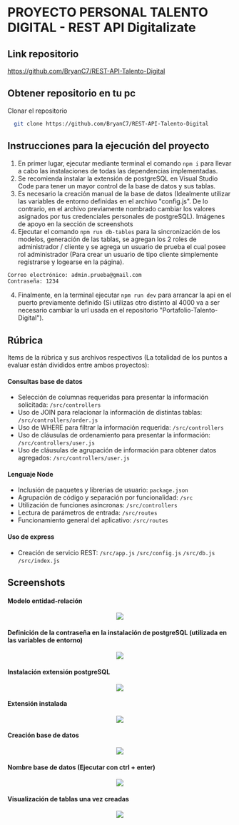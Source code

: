 # PROYECTO PERSONAL TALENTO DIGITAL - REST API Digitalizate

## Link repositorio

https://github.com/BryanC7/REST-API-Talento-Digital

## Obtener repositorio en tu pc
Clonar el repositorio
```bash
  git clone https://github.com/BryanC7/REST-API-Talento-Digital
```

## Instrucciones para la ejecución del proyecto  
1. En primer lugar, ejecutar mediante terminal el comando `npm i` para llevar a cabo las instalaciones de todas las dependencias implementadas.
2. Se recomienda instalar la extensión de postgreSQL en Visual Studio Code para tener un mayor control de la base de datos y sus tablas.
3. Es necesario la creación manual de la base de datos (Idealmente utilizar las variables de entorno definidas en el archivo "config.js". De lo contrario, en el archivo previamente nombrado cambiar los valores asignados por tus credenciales personales de postgreSQL). Imágenes de apoyo en la sección de screenshots
4. Ejecutar el comando `npm run db-tables` para la sincronización de los modelos, generación de las tablas, se agregan los 2 roles de administrador / cliente y se agrega un usuario de prueba el cual posee rol administrador (Para crear un usuario de tipo cliente simplemente registrarse y logearse en la página).

```bash
Correo electrónico: admin.prueba@gmail.com
Contraseña: 1234
```
4. Finalmente, en la terminal ejecutar `npm run dev` para arrancar la api en el puerto previamente definido (Si utilizas otro distinto al 4000 va a ser necesario cambiar la url usada en el repositorio "Portafolio-Talento-Digital").

## Rúbrica
Items de la rúbrica y sus archivos respectivos (La totalidad de los puntos a evaluar están divididos entre ambos proyectos):
#### Consultas base de datos
- Selección de columnas requeridas para presentar la información solicitada: `/src/controllers`
- Uso de JOIN para relacionar la información de distintas tablas: `/src/controllers/order.js`
- Uso de WHERE para filtrar la información requerida: `/src/controllers` 
- Uso de cláusulas de ordenamiento para presentar la información: `/src/controllers/user.js` 
- Uso de cláusulas de agrupación de información para obtener datos agregados: `/src/controllers/user.js`

#### Lenguaje Node
- Inclusión de paquetes y librerias de usuario: `package.json`
- Agrupación de código y separación por funcionalidad: `/src`
- Utilización de funciones asíncronas: `/src/controllers`
- Lectura de parámetros de entrada: `/src/routes`
- Funcionamiento general del aplicativo: `/src/routes`

#### Uso de express
- Creación de servicio REST: `/src/app.js` `/src/config.js` `/src/db.js` `/src/index.js`

## Screenshots
#### Modelo entidad-relación
<p align="center">
    <img src="https://github.com/BryanC7/REST-API-Talento-Digital/blob/master/screenshots/modelo-entidad-relacion.png?raw=true"/>
</p>

#### Definición de la contraseña en la instalación de postgreSQL (utilizada en las variables de entorno) 
<p align="center">
    <img src="https://github.com/BryanC7/REST-API-Talento-Digital/blob/master/screenshots/password.png?raw=true"/>
</p>

#### Instalación extensión postgreSQL
<p align="center">
    <img src="https://github.com/BryanC7/REST-API-Talento-Digital/blob/master/screenshots/postgreSQL.png?raw=true"/>
</p>

#### Extensión instalada
<p align="center">
    <img src="https://github.com/BryanC7/REST-API-Talento-Digital/blob/master/screenshots/extension.png?raw=true"/>
</p>


#### Creación base de datos
<p align="center">
    <img src="https://github.com/BryanC7/REST-API-Talento-Digital/blob/master/screenshots/creacion-db.png?raw=true"/>
</p>

#### Nombre base de datos (Ejecutar con ctrl + enter)
<p align="center">
    <img src="https://github.com/BryanC7/REST-API-Talento-Digital/blob/master/screenshots/nombre-db.png?raw=true"/>
</p>

#### Visualización de tablas una vez creadas
<p align="center">
    <img src="https://github.com/BryanC7/REST-API-Talento-Digital/blob/master/screenshots/db-tablas.png?raw=true"/>
</p>
